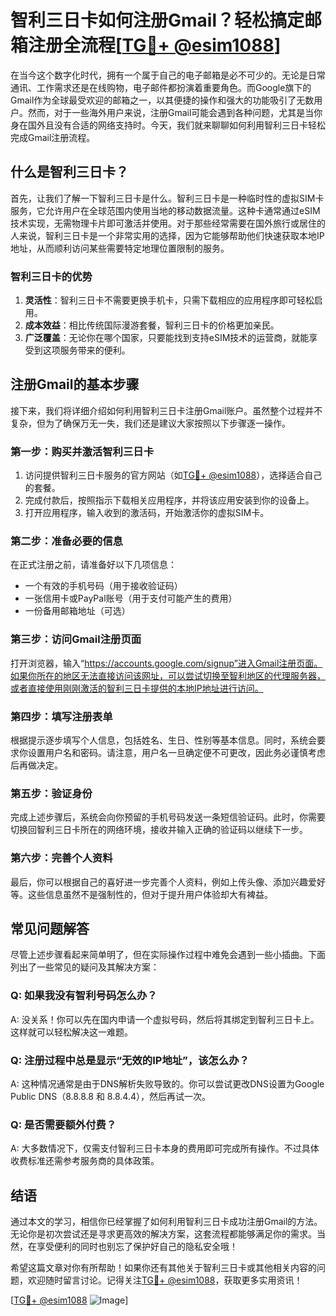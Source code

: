 # 智利三日卡如何注册Gmail？轻松搞定邮箱注册全流程[[TG💪+ @esim1088](https://t.me/s/esim1088)]

在当今这个数字化时代，拥有一个属于自己的电子邮箱是必不可少的。无论是日常通讯、工作需求还是在线购物，电子邮件都扮演着重要角色。而Google旗下的Gmail作为全球最受欢迎的邮箱之一，以其便捷的操作和强大的功能吸引了无数用户。然而，对于一些海外用户来说，注册Gmail可能会遇到各种问题，尤其是当你身在国外且没有合适的网络支持时。今天，我们就来聊聊如何利用智利三日卡轻松完成Gmail注册流程。

## 什么是智利三日卡？

首先，让我们了解一下智利三日卡是什么。智利三日卡是一种临时性的虚拟SIM卡服务，它允许用户在全球范围内使用当地的移动数据流量。这种卡通常通过eSIM技术实现，无需物理卡片即可激活并使用。对于那些经常需要在国外旅行或居住的人来说，智利三日卡是一个非常实用的选择，因为它能够帮助他们快速获取本地IP地址，从而顺利访问某些需要特定地理位置限制的服务。

### 智利三日卡的优势

1. **灵活性**：智利三日卡不需要更换手机卡，只需下载相应的应用程序即可轻松启用。
2. **成本效益**：相比传统国际漫游套餐，智利三日卡的价格更加亲民。
3. **广泛覆盖**：无论你在哪个国家，只要能找到支持eSIM技术的运营商，就能享受到这项服务带来的便利。

## 注册Gmail的基本步骤

接下来，我们将详细介绍如何利用智利三日卡注册Gmail账户。虽然整个过程并不复杂，但为了确保万无一失，我们还是建议大家按照以下步骤逐一操作。

### 第一步：购买并激活智利三日卡

1. 访问提供智利三日卡服务的官方网站（如[TG💪+ @esim1088](https://t.me/s/esim1088)），选择适合自己的套餐。
2. 完成付款后，按照指示下载相关应用程序，并将该应用安装到你的设备上。
3. 打开应用程序，输入收到的激活码，开始激活你的虚拟SIM卡。

### 第二步：准备必要的信息

在正式注册之前，请准备好以下几项信息：
- 一个有效的手机号码（用于接收验证码）
- 一张信用卡或PayPal账号（用于支付可能产生的费用）
- 一份备用邮箱地址（可选）

### 第三步：访问Gmail注册页面

打开浏览器，输入“https://accounts.google.com/signup”进入Gmail注册页面。如果你所在的地区无法直接访问该网址，可以尝试切换至智利地区的代理服务器，或者直接使用刚刚激活的智利三日卡提供的本地IP地址进行访问。

### 第四步：填写注册表单

根据提示逐步填写个人信息，包括姓名、生日、性别等基本信息。同时，系统会要求你设置用户名和密码。请注意，用户名一旦确定便不可更改，因此务必谨慎考虑后再做决定。

### 第五步：验证身份

完成上述步骤后，系统会向你预留的手机号码发送一条短信验证码。此时，你需要切换回智利三日卡所在的网络环境，接收并输入正确的验证码以继续下一步。

### 第六步：完善个人资料

最后，你可以根据自己的喜好进一步完善个人资料，例如上传头像、添加兴趣爱好等。这些信息虽然不是强制性的，但对于提升用户体验却大有裨益。

## 常见问题解答

尽管上述步骤看起来简单明了，但在实际操作过程中难免会遇到一些小插曲。下面列出了一些常见的疑问及其解决方案：

### Q: 如果我没有智利号码怎么办？
A: 没关系！你可以先在国内申请一个虚拟号码，然后将其绑定到智利三日卡上。这样就可以轻松解决这一难题。

### Q: 注册过程中总是显示“无效的IP地址”，该怎么办？
A: 这种情况通常是由于DNS解析失败导致的。你可以尝试更改DNS设置为Google Public DNS（8.8.8.8 和 8.8.4.4），然后再试一次。

### Q: 是否需要额外付费？
A: 大多数情况下，仅需支付智利三日卡本身的费用即可完成所有操作。不过具体收费标准还需参考服务商的具体政策。

## 结语

通过本文的学习，相信你已经掌握了如何利用智利三日卡成功注册Gmail的方法。无论你是初次尝试还是寻求更高效的解决方案，这套流程都能够满足你的需求。当然，在享受便利的同时也别忘了保护好自己的隐私安全哦！

希望这篇文章对你有所帮助！如果你还有其他关于智利三日卡或其他相关内容的问题，欢迎随时留言讨论。记得关注[TG💪+ @esim1088](https://t.me/s/esim1088)，获取更多实用资讯！

[[TG💪+ @esim1088](https://t.me/s/esim1088) ![Image](https://i.postimg.cc/4NQfJmqS/Snipaste-2025-05-13-00-14-12.png)]